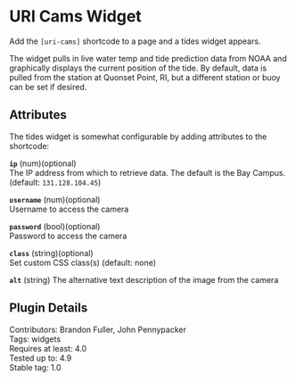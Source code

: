 # URI Cams Widget

Add the `[uri-cams]` shortcode to a page and a tides widget appears.

The widget pulls in live water temp and tide prediction data from NOAA and graphically displays the current position of the tide.  By default, data is pulled from the station at Quonset Point, RI, but a different station or buoy can be set if desired.

## Attributes

The tides widget is somewhat configurable by adding attributes to the shortcode:

**`ip`** (num)(optional)  
The IP address from which to retrieve data. The default is the Bay Campus. (default: `131.128.104.45`)  

**`username`** (num)(optional)  
Username to access the camera

**`password`** (bool)(optional)  
Password to access the camera

**`class`** (string)(optional)  
Set custom CSS class(s) (default: none)

**`alt`** (string)
The alternative text description of the image from the camera

## Plugin Details

Contributors: Brandon Fuller, John Pennypacker  
Tags: widgets  
Requires at least: 4.0  
Tested up to: 4.9  
Stable tag: 1.0